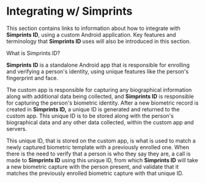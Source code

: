 # Integrating w/ Simprints

This section contains links to information about how to integrate with **Simprints ID**, using a custom Android application. Key features and terminology that **Simprints ID** uses will also be introduced in this section.

What is Simprints ID?

**Simprints ID** is a standalone Android app that is responsible for enrolling and verifying a person's identity, using unique features like the person's fingerprint and face.

The custom app is responsible for capturing any biographical information along with additional data being collected, and **Simprints ID** is responsible for capturing the person's biometric identity. After a new biometric record is created in **Simprints ID,** a unique ID is generated and returned to the custom app. This unique ID is to be stored along with the person's biographical data and any other data collected, within the custom app and servers.

This unique ID, that is stored on the custom app, is what is used to match a newly captured biometric template with a previously enrolled one. When there is the need to verify that a person is who they say they are, a call is made to **Simprints ID** using this unique ID, from which **Simprints ID** will take a new biometric capture with the person present, and validate that it matches the previously enrolled biometric capture with that unique ID.
